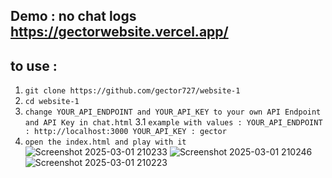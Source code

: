 ## Demo : no chat logs https://gectorwebsite.vercel.app/

## to use : 
1. ```git clone https://github.com/gector727/website-1```
2. ```cd website-1```
3. ```change YOUR_API_ENDPOINT and YOUR_API_KEY to your own API Endpoint and API Key in chat.html```
3.1 ```example with values :
   YOUR_API_ENDPOINT : http://localhost:3000
   YOUR_API_KEY : gector```  
5. ```open the index.html and play with it```
![Screenshot 2025-03-01 210233](https://github.com/user-attachments/assets/329786a3-caab-4b7d-b18d-c0bccb60dd50)
![Screenshot 2025-03-01 210246](https://github.com/user-attachments/assets/e657ce11-1e50-4d77-b660-4913d1d96de1)
![Screenshot 2025-03-01 210223](https://github.com/user-attachments/assets/c9473d83-b00c-4875-98d4-6c237f1f0eef)


